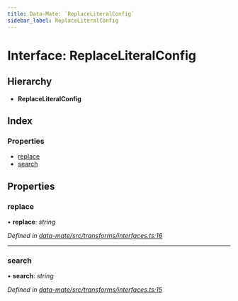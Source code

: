 ```yaml
---
title: Data-Mate: `ReplaceLiteralConfig`
sidebar_label: ReplaceLiteralConfig
---
```


# Interface: ReplaceLiteralConfig

## Hierarchy

* **ReplaceLiteralConfig**

## Index

### Properties

* [replace](replaceliteralconfig.md#replace)
* [search](replaceliteralconfig.md#search)

## Properties

###  replace

• **replace**: *string*

*Defined in [data-mate/src/transforms/interfaces.ts:16](https://github.com/terascope/teraslice/blob/b843209f9/packages/data-mate/src/transforms/interfaces.ts#L16)*

___

###  search

• **search**: *string*

*Defined in [data-mate/src/transforms/interfaces.ts:15](https://github.com/terascope/teraslice/blob/b843209f9/packages/data-mate/src/transforms/interfaces.ts#L15)*
